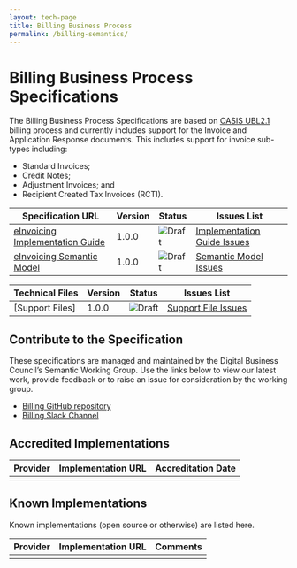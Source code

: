 ```yaml
---
layout: tech-page
title: Billing Business Process
permalink: /billing-semantics/
---
```


# Billing Business Process Specifications

The Billing Business Process Specifications are based on [OASIS UBL2.1](http://docs.oasis-open.org/ubl/UBL-2.1.html) billing process and currently includes support for the Invoice and Application Response documents.  This includes support for invoice sub-types including:

+ Standard Invoices;
+ Credit Notes;
+ Adjustment Invoices; and 
+ Recipient Created Tax Invoices (RCTI).

| Specification URL | Version | Status | Issues List |
| ----------------- | ------  | ------ | ----------- |
| [eInvoicing Implementation Guide](http://tba.com.au) | 1.0.0 | ![Draft](http://rfc.unprotocols.org/spec:2/COSS/draft.svg) | [Implementation Guide Issues](https://github.com/Digital-Business-Council/Billing-Business-Process/issues)  |
| [eInvoicing Semantic Model](http://tba.com.au) | 1.0.0 | ![Draft](http://rfc.unprotocols.org/spec:2/COSS/draft.svg) | [Semantic Model Issues](https://github.com/Digital-Business-Council/Billing-Business-Process/issues)  |

| Technical Files | Version |Status |Issues List|
| ----------------- | ------  | ------ | ----------- |
| [Support Files]|1.0.0|![Draft](http://rfc.unprotocols.org/spec:2/COSS/draft.svg)| [Support File Issues](https://github.com/Digital-Business-Council/Billing-Business-Process/issues) |

## Contribute to the Specification

These specifications are managed and maintained by the Digital Business Council’s Semantic Working Group. Use the links below to view our latest work, provide feedback or to raise an issue for consideration by the working group.

* [Billing GitHub repository](https://github.com/Digital-Business-Council/Billing-Business-Process)
* [Billing Slack Channel](https://tba)

## Accredited Implementations

|Provider|Implementation URL|Accreditation Date|
|--------|------------------|--------|
| | | |

## Known Implementations

Known implementations (open source or otherwise) are listed here. 

|Provider|Implementation URL|Comments|
|--------|------------------|--------|
|  |  |  |

